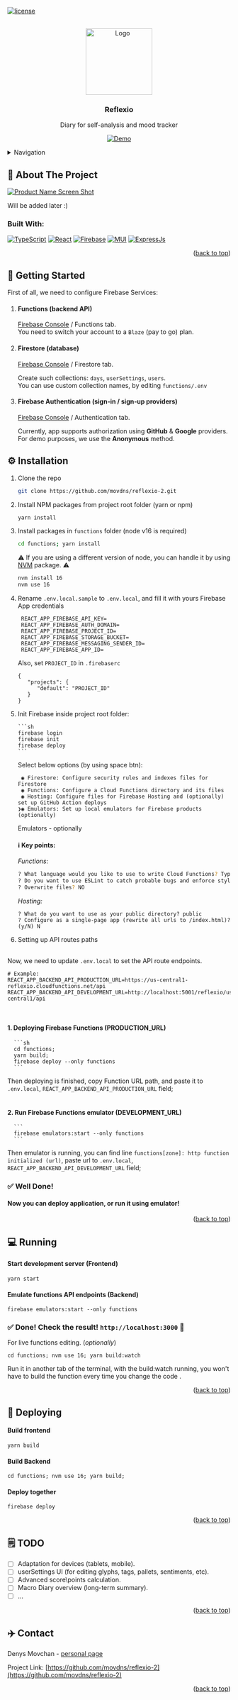 <a name="readme-top"></a>

<!-- PROJECT SHIELDS -->

[![license][license-shield]][license-url]



<!-- PROJECT LOGO -->
<br />
<div align="center">
  <a href="https://github.com/movdns/reflexio-2">
    <img src="public/logo.png" alt="Logo" width="150px" height="150px">
  </a>

<h3 align="center">Reflexio</h3>

  <p align="center">
   Diary for self-analysis and mood tracker
    <br />

[![Demo][demo-shield]][demo-url]

  </p>
</div>


<details>
  <summary>Navigation</summary>
  <ol>
    <li><a href="#about">About The Project</a></li>
    <li> <a href="#getting-started">Getting Started</a></li>
    <li><a href="#installation">Installation</a></li>
    <li><a href="#running">Running</a></li>
    <li><a href="#deploying">Deploying</a></li>
    <li><a href="#todo">Todo</a></li>
    <li><a href="#contact">Contact</a></li>
  </ol>
</details>


<a name="about"></a>
## 🦄 About The Project


[![Product Name Screen Shot][product-screenshot]](https://reflexio-2.web.app)

Will be added later :)

### Built With:

[![TypeScript][TypeScript]][TypeScript-url]
[![React][React.js]][React-url]
[![Firebase][Firebase]][Firebase-url]
[![MUI][MUI]][MUI-url]
[![ExpressJs][ExpressJs]][ExpressJs-url]


<p align="right">(<a href="#readme-top">back to top</a>)</p>


<a name="getting-started"></a>
## 🚦 Getting Started


First of all, we need to configure Firebase Services:

1. #### Functions (backend API) <a name="node16"></a>
    [Firebase Console](https://console.firebase.google.com/) / Functions tab. <br />
    You need to switch your account to a `Blaze` (pay to go) plan.

2. #### Firestore (database)
   [Firebase Console](https://console.firebase.google.com/) / Firestore tab.

    Create such collections: `days`, `userSettings`, `users`.<br />
    You can use custom collection names, by editing `functions/.env`

3. #### Firebase Authentication (sign-in / sign-up providers)
   [Firebase Console](https://console.firebase.google.com/) / Authentication tab.

   Currently, app supports authorization using **GitHub** & **Google** providers. 
For demo purposes, we use the **Anonymous** method.

<a name="installation"></a>
## ⚙️ Installation

1. Clone the repo
   ```sh
   git clone https://github.com/movdns/reflexio-2.git
   ```
2. Install NPM packages from project root folder (yarn or npm)
    ```sh
   yarn install
   ```
   
3. Install packages in `functions` folder (node v16 is required)
    ```sh
   cd functions; yarn install
   ```

    ⚠️ If you are using a different version of node, you can handle it by using [NVM](https://github.com/nvm-sh/nvm) package. ⚠️

    ```sh
    nvm install 16
    nvm use 16
    ```

4. Rename `.env.local.sample` to `.env.local`, and fill it with yours Firebase App credentials
   ```
    REACT_APP_FIREBASE_API_KEY=
    REACT_APP_FIREBASE_AUTH_DOMAIN=
    REACT_APP_FIREBASE_PROJECT_ID=
    REACT_APP_FIREBASE_STORAGE_BUCKET=
    REACT_APP_FIREBASE_MESSAGING_SENDER_ID=
    REACT_APP_FIREBASE_APP_ID=
   ```
   
    Also, set `PROJECT_ID` in `.firebaserc`
    ```
    {
       "projects": {
          "default": "PROJECT_ID"
       }
    }
    ```
5. Init Firebase 
   inside project root folder:
   
       ```sh
       firebase login
       firebase init
       firebase deploy
       ```
   
   Select below options (by using space btn):

    ``` 
     ◉ Firestore: Configure security rules and indexes files for Firestore
     ◉ Functions: Configure a Cloud Functions directory and its files
     ◉ Hosting: Configure files for Firebase Hosting and (optionally) set up GitHub Action deploys
    ❯◉ Emulators: Set up local emulators for Firebase products (optionally)
    ```

   Emulators - optionally <br />

   #### ℹ️ Key points:
   _Functions:_
   ```sh
   ? What language would you like to use to write Cloud Functions? TypeScript
   ? Do you want to use ESLint to catch probable bugs and enforce style? Yes
   ? Overwrite files? NO
   ```

   _Hosting:_
   ```
   ? What do you want to use as your public directory? public
   ? Configure as a single-page app (rewrite all urls to /index.html)? (y/N) N
   ```
6.  Setting up API routes paths<br /><br />
   
   Now, we need to update `.env.local` to set the API route endpoints.
   ```
   # Example:
   REACT_APP_BACKEND_API_PRODUCTION_URL=https://us-central1-reflexio.cloudfunctions.net/api
   REACT_APP_BACKEND_API_DEVELOPMENT_URL=http://localhost:5001/reflexio/us-central1/api
   ```
   <br />
   
   #### 1. Deploying Firebase Functions (PRODUCTION_URL)
   
      ```sh
      cd functions;
      yarn build;
      firebase deploy --only functions 
      ```
   
   Then deploying is finished, copy Function URL path, and paste it to `.env.local`, `REACT_APP_BACKEND_API_PRODUCTION_URL` field;
   <br /><br />
   
   #### 2. Run Firebase Functions emulator (DEVELOPMENT_URL)
   
      ```
      firebase emulators:start --only functions  
      ```
   
   Then emulator is running, you can find line `functions[zone]: http function initialized (url)`,
   paste url to `.env.local`, `REACT_APP_BACKEND_API_DEVELOPMENT_URL` field;
   
### ✅ Well Done! 
   #### Now you can deploy application, or run it using emulator!

<p align="right">(<a href="#readme-top">back to top</a>)</p>

<a name="running"></a>
## 💻 Running


   ####  Start development server (Frontend)
   ```
   yarn start
   ```

   #### Emulate functions API endpoints (Backend)
   ```
   firebase emulators:start --only functions   
   ```

### ✅ Done! Check the result! `http://localhost:3000` 👀

   For live functions editing. (*optionally*)
   ```
   cd functions; nvm use 16; yarn build:watch
   ```
Run it in another tab of the terminal, with the build:watch running, you won't have
to build the function every time you change the code .



<p align="right">(<a href="#readme-top">back to top</a>)</p>

<a name="deploying"></a>
## 🧱 Deploying 

#### Build frontend
   ```
   yarn build
   ```

#### Build Backend
   ```
   cd functions; nvm use 16; yarn build;
   ```

#### Deploy together
   ```
  firebase deploy
   ```


<p align="right">(<a href="#readme-top">back to top</a>)</p>

<a name="todo"></a>
## 🗒️ TODO

- [ ] Adaptation for devices (tablets, mobile).
- [ ] userSettings UI (for editing glyphs, tags, pallets, sentiments, etc).
- [ ] Advanced score\points calculation.
- [ ] Macro Diary overview (long-term summary).
- [ ] ...

<p align="right">(<a href="#readme-top">back to top</a>)</p>




<!-- CONTACT -->
## ✈️ Contact
<a name="roadmap"></a>

Denys Movchan - [personal page](https://dns.movchan.pro/)

Project Link: [https://github.com/movdns/reflexio-2](https://github.com/movdns/reflexio-2)

<p align="right">(<a href="#readme-top">back to top</a>)</p>


<!-- MARKDOWN LINKS & IMAGES -->
[license-shield]: https://img.shields.io/badge/-UNLICENSED-black.svg?style=for-the-badge&colorB=gold&label=LICENSE
[license-url]: https://github.com/movdns/reflexio-2/blob/master/LICENSE.txt

[TypeScript]: https://img.shields.io/badge/TypeScript-563D7C?style=for-the-badge&logo=typescript&logoColor=fff
[TypeScript-url]: https://www.typescriptlang.org/

[React.js]: https://img.shields.io/badge/React_18.2-13232A?style=for-the-badge&logo=react&logoColor=61DAFB
[React-url]: https://reactjs.org/

[MUI]: https://img.shields.io/badge/MUI_5.9-20232A?style=for-the-badge&logo=mui&logoColor=61DAFB
[MUI-url]: https://mui.com/

[Firebase]: https://img.shields.io/badge/Firebase_9.9-4A4A55?style=for-the-badge&logo=firebase
[Firebase-url]: https://firebase.google.com/

[ExpressJs]: https://img.shields.io/badge/ExpressJs-0769AD?style=for-the-badge&logo=express
[ExpressJs-url]: https://expressjs.com/

[product-screenshot]: public/screenshot.png
[demo-shield]: https://img.shields.io/badge/-Live_Demo-black.svg?style=for-the-badge&logo=AirPlayVideo&colorB=indianred
[demo-url]: https://reflexio-2.web.app